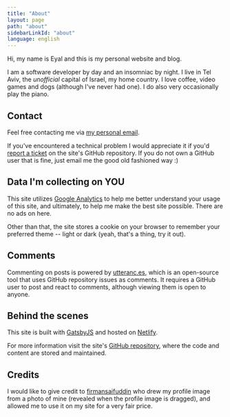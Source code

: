 ```yaml
---
title: "About"
layout: page
path: "about"
sidebarLinkId: "about"
language: english
---
```


Hi, my name is Eyal and this is my personal website and blog.

I am a software developer by day and an insomniac by night.
I live in Tel Aviv, the *unofficial* capital of Israel, my home country.
I love coffee, video games and dogs (although I've never had one).
I do also very occasionally play the piano.

## Contact

Feel free contacting me via [my personal email](mailto:contact@eyalroth.com).

If you've encountered a technical problem I would appreciate it if you'd [report a ticket](https://github.com/eyalroth/blog-gatsby/issues/new/choose) on the site's GitHub repository.
If you do not own a GitHub user that is fine, just email me the good old fashioned way :)

## Data I'm collecting on YOU

This site utilizes [Google Analytics](https://en.wikipedia.org/wiki/Google_Analytics)
to help me better understand your usage of this site, and ultimately,
to help me make the best site possible.
There are no ads on here.

Other than that, the site stores a cookie on your browser to remember your preferred theme -- light or dark (yeah, that's a thing, try it out).

## Comments

Commenting on posts is powered by [utteranc.es](https://utteranc.es/),
which is an open-source tool that uses GitHub repository issues as comments.
It requires a GitHub user to post and react to comments,
although viewing them is open to anyone.

## Behind the scenes

This site is built with [GatsbyJS](https://github.com/gatsbyjs/gatsby)
and hosted on [Netlify](https://www.netlify.com/).

For more information visit the site's [GitHub repository](https://github.com/eyalroth/blog-gatsby),
where the code and content are stored and maintained.

## Credits

I would like to give credit to [firmansaifuddin](https://www.fiverr.com/firmansaifuddin)
who drew my profile image from a photo of mine (revealed when the profile image is dragged),
and allowed me to use it on my site for a very fair price.